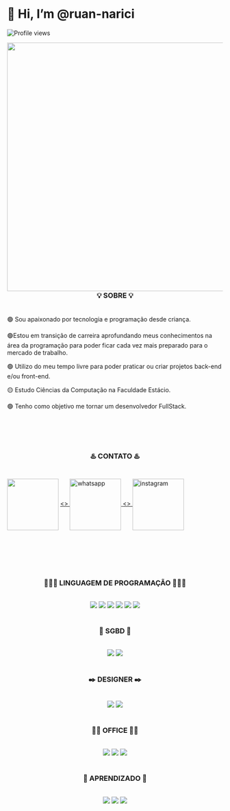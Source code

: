 <h1 align="left"> 👋 Hi, I’m @ruan-narici</h1>
<p align="left"> <img src="https://komarev.com/ghpvc/?username=ruan-narici&color=green" alt="Profile views" /> </p>
<img align="right" height="580em" src="https://uploaddeimagens.com.br/images/004/108/414/full/github_img_1.jpg?1667869491"/>
<h1></h1>
<h3 align="center">💡 SOBRE 💡<br><br></h3>
<p align="left">🟢 Sou apaixonado por tecnologia e programação desde criança.<br></p>
<p align="left">🟢Estou em transição de carreira aprofundando meus conhecimentos na área da programação para poder ficar cada vez mais preparado para o mercado de trabalho.<br></p>
<p align="left">🟢 Utilizo do meu tempo livre para poder praticar ou criar projetos back-end e/ou front-end.<br></p>
<p align="left">🟡 Estudo Ciências da Computação na Faculdade Estácio.<br></p>
<p align="left">🟢 Tenho como objetivo me tornar um desenvolvedor FullStack.<br><br><br><br><br></p>

<h3 align="center">♨️ CONTATO ♨️ <br><br></h3>
<!--LINKEDIN---><a href="https://www.linkedin.com/in/ruan-narici-6a590416b/" target="_blank">
<img width = 120px align="center" src="https://img.shields.io/badge/linkedin%20-%230077B5.svg?&style=for-the-badge&logo=linkedin&logoColor=white"/></a>
<!--WHATSAPP---><a href="https://wa.me/5577991586189?text=Sinta-se%20livre%20para%20entrar%20em%20contato%20comigo." alt="WhatsApp" target="_blank"><>
<img width = 120px align="center" src="https://img.shields.io/badge/WhatsApp-25D366?style=for-the-badge&logo=whatsapp&logoColor=white" alt="whatsapp">
</a>
<!--INSTAGRAM---><a href="https://www.instagram.com/ruan.narici/" alt="Instagram" target="_blank"><>
<img width = 120px align="center" src="https://img.shields.io/badge/Instagram-E4405F?style=for-the-badge&logo=instagram&logoColor=white" alt="instagram">
</a>
<h1></h1>
<br><br><br>
<h3 align="center">👨🏽‍💻 LINGUAGEM DE PROGRAMAÇÃO 👨🏽‍💻</h3>
<br>
<div align="center">
<!--HTML---><img src="https://img.shields.io/badge/html5%20-%23E34F26.svg?&style=for-the-badge&logo=html5&logoColor=white"/>
<!--CSS---><img src="https://img.shields.io/badge/css3%20-%231572B6.svg?&style=for-the-badge&logo=css3&logoColor=white"/>
<!--JAVASCRIPT---><img src="https://img.shields.io/badge/javascript%20-%23323330.svg?&style=for-the-badge&logo=javascript&logoColor=%23F7DF1E"/>
<!--JAVA---><img src="https://img.shields.io/badge/java-%23ED8B00.svg?style=for-the-badge&logo=java&logoColor=white"/>
<!--C---><img src="https://img.shields.io/badge/c%20-%2300599C.svg?&style=for-the-badge&logo=c&logoColor=white"/>
<!--PASCAL---><img src="https://img.shields.io/badge/pascal%20-%23036bfc.svg?&style=for-the-badge&logo=pascal&logoColor=white"/>
<br><br>
<h3 align="center">💾 SGBD 💾</h3>
<br>
<!--MYSQL---><img src="https://img.shields.io/badge/mysql-%2300f.svg?&style=for-the-badge&logo=mysql&logoColor=white"/>
<!--MSSQL---><img src="https://img.shields.io/badge/Microsoft%20SQL%20Sever-CC2927?style=for-the-badge&logo=microsoft%20sql%20server&logoColor=white"/> 
<br><br>
<h3 align="center">✒️ DESIGNER ✒️</h3>
<br>
<!--ADOBE PHOTOSHOP---><img src="https://img.shields.io/badge/adobe%20photoshop-%2331A8FF.svg?style=for-the-badge&logo=adobe%20photoshop&logoColor=white"/> 
<!--ADOBE AFTER EFFECTS---><img src="https://img.shields.io/badge/Adobe%20After%20Effects-9999FF.svg?style=for-the-badge&logo=Adobe%20After%20Effects&logoColor=white"/> 
<br><br>
<h3 align="center">🤵🏽 OFFICE 🤵🏽</h3>
<br>
<!--Microsoft Excel---><img src="https://img.shields.io/badge/Microsoft_Excel-217346?style=for-the-badge&logo=microsoft-excel&logoColor=white"/>
<!--Microsoft PowerPoint---><img src="https://img.shields.io/badge/Microsoft_PowerPoint-B7472A?style=for-the-badge&logo=microsoft-powerpoint&logoColor=white"/>
<!--Microsoft Word---><img src="https://img.shields.io/badge/Microsoft_Word-2B579A?style=for-the-badge&logo=microsoft-word&logoColor=whit"/>
<br><br>
<h3 align="center">🏫 APRENDIZADO 🏫</h3>
<br>
<!--UDEMY---><img src="https://img.shields.io/badge/Udemy-A435F0?style=for-the-badge&logo=Udemy&logoColor=white"/>
<!--YOUTUBE---><img src="https://img.shields.io/badge/YouTube-%23FF0000.svg?style=for-the-badge&logo=YouTube&logoColor=white"/>
<!--STACKOVERFLOW---><img src="https://img.shields.io/badge/-Stackoverflow-FE7A16?style=for-the-badge&logo=stack-overflow&logoColor=white"/>
</div>

<!---
ruan-narici/ruan-narici is a ✨ special ✨ repository because its `README.md` (this file) appears on your GitHub profile.
You can click the Preview link to take a look at your changes.
--->
